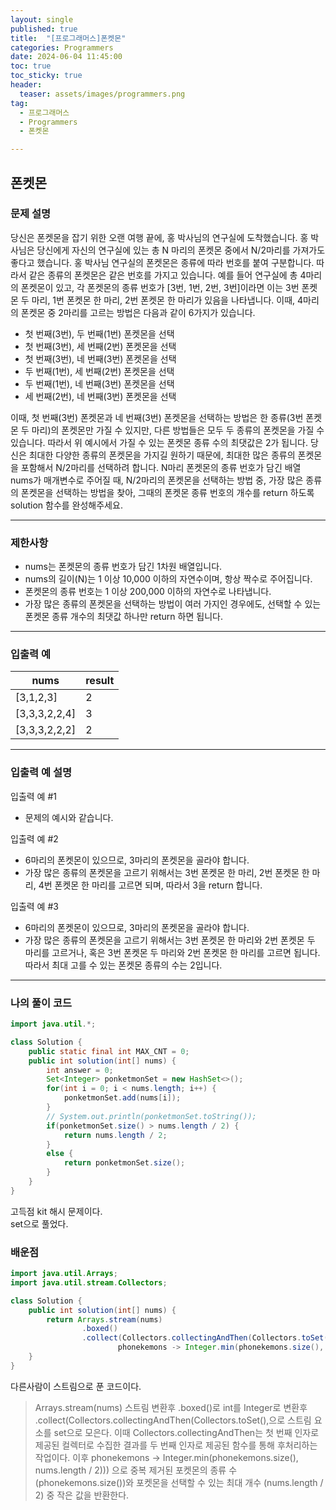 ```yaml
---
layout: single
published: true
title:  "[프로그래머스]폰켓몬"
categories: Programmers
date: 2024-06-04 11:45:00
toc: true
toc_sticky: true
header:
  teaser: assets/images/programmers.png
tag:   
  - 프로그래머스
  - Programmers
  - 폰켓몬

---
```


## 폰켓몬

### 문제 설명

당신은 폰켓몬을 잡기 위한 오랜 여행 끝에, 홍 박사님의 연구실에 도착했습니다. 홍 박사님은 당신에게 자신의 연구실에 있는 총 N 마리의 폰켓몬 중에서 N/2마리를 가져가도 좋다고 했습니다.
홍 박사님 연구실의 폰켓몬은 종류에 따라 번호를 붙여 구분합니다. 따라서 같은 종류의 폰켓몬은 같은 번호를 가지고 있습니다. 예를 들어 연구실에 총 4마리의 폰켓몬이 있고, 각 폰켓몬의 종류 번호가 [3번, 1번, 2번, 3번]이라면 이는 3번 폰켓몬 두 마리, 1번 폰켓몬 한 마리, 2번 폰켓몬 한 마리가 있음을 나타냅니다. 이때, 4마리의 폰켓몬 중 2마리를 고르는 방법은 다음과 같이 6가지가 있습니다.

- 첫 번째(3번), 두 번째(1번) 폰켓몬을 선택
- 첫 번째(3번), 세 번째(2번) 폰켓몬을 선택
- 첫 번째(3번), 네 번째(3번) 폰켓몬을 선택
- 두 번째(1번), 세 번째(2번) 폰켓몬을 선택
- 두 번째(1번), 네 번째(3번) 폰켓몬을 선택
- 세 번째(2번), 네 번째(3번) 폰켓몬을 선택

이때, 첫 번째(3번) 폰켓몬과 네 번째(3번) 폰켓몬을 선택하는 방법은 한 종류(3번 폰켓몬 두 마리)의 폰켓몬만 가질 수 있지만, 다른 방법들은 모두 두 종류의 폰켓몬을 가질 수 있습니다. 따라서 위 예시에서 가질 수 있는 폰켓몬 종류 수의 최댓값은 2가 됩니다.
당신은 최대한 다양한 종류의 폰켓몬을 가지길 원하기 때문에, 최대한 많은 종류의 폰켓몬을 포함해서 N/2마리를 선택하려 합니다. N마리 폰켓몬의 종류 번호가 담긴 배열 nums가 매개변수로 주어질 때, N/2마리의 폰켓몬을 선택하는 방법 중, 가장 많은 종류의 폰켓몬을 선택하는 방법을 찾아, 그때의 폰켓몬 종류 번호의 개수를 return 하도록 solution 함수를 완성해주세요.

----------------

### 제한사항

* nums는 폰켓몬의 종류 번호가 담긴 1차원 배열입니다.
* nums의 길이(N)는 1 이상 10,000 이하의 자연수이며, 항상 짝수로 주어집니다.
* 폰켓몬의 종류 번호는 1 이상 200,000 이하의 자연수로 나타냅니다.
* 가장 많은 종류의 폰켓몬을 선택하는 방법이 여러 가지인 경우에도, 선택할 수 있는 폰켓몬 종류 개수의 최댓값 하나만 return 하면 됩니다.

----------------

### 입출력 예

|nums	|result	|
|---|---|
|[3,1,2,3]|	2	|
|[3,3,3,2,2,4]|	3	|
|[3,3,3,2,2,2]|	2	|

----------------

### 입출력 예 설명

입출력 예 #1  

* 문제의 예시와 같습니다.  
  
입출력 예 #2  

* 6마리의 폰켓몬이 있으므로, 3마리의 폰켓몬을 골라야 합니다.
* 가장 많은 종류의 폰켓몬을 고르기 위해서는 3번 폰켓몬 한 마리, 2번 폰켓몬 한 마리, 4번 폰켓몬 한 마리를 고르면 되며, 따라서 3을 return 합니다.  
   
입출력 예 #3  

* 6마리의 폰켓몬이 있으므로, 3마리의 폰켓몬을 골라야 합니다.
* 가장 많은 종류의 폰켓몬을 고르기 위해서는 3번 폰켓몬 한 마리와 2번 폰켓몬 두 마리를 고르거나, 혹은 3번 폰켓몬 두 마리와 2번 폰켓몬 한 마리를 고르면 됩니다. 따라서 최대 고를 수 있는 폰켓몬 종류의 수는 2입니다.

  
  

  

  

  

----------------

### 나의 풀이 코드

```java
import java.util.*;

class Solution {
    public static final int MAX_CNT = 0;
    public int solution(int[] nums) {
        int answer = 0;
        Set<Integer> ponketmonSet = new HashSet<>();
        for(int i = 0; i < nums.length; i++) {
            ponketmonSet.add(nums[i]);
        }
        // System.out.println(ponketmonSet.toString());
        if(ponketmonSet.size() > nums.length / 2) {
            return nums.length / 2;
        }
        else {
            return ponketmonSet.size();
        }
    }
}
```

고득점 kit 해시 문제이다.  
set으로 풀었다.
        

### 배운점

```java
import java.util.Arrays;
import java.util.stream.Collectors;

class Solution {
    public int solution(int[] nums) {
        return Arrays.stream(nums)
                .boxed()
                .collect(Collectors.collectingAndThen(Collectors.toSet(),
                        phonekemons -> Integer.min(phonekemons.size(), nums.length / 2)));
    }
}
```

다른사람이 스트림으로 푼 코드이다.  

> Arrays.stream(nums) 스트림 변환후
> .boxed()로 int를 Integer로 변환후 
> .collect(Collectors.collectingAndThen(Collectors.toSet(),으로 스트림 요소를 set으로 모은다.
> 이때 Collectors.collectingAndThen는 첫 번째 인자로 제공된 컬렉터로 수집한 결과를 두 번째 인자로 제공된 함수를 통해 후처리하는 작업이다.
> 이후 phonekemons -> Integer.min(phonekemons.size(), nums.length / 2))) 으로 중복 제거된 포켓몬의 종류 수 (phonekemons.size())와 포켓몬을 선택할 수 있는 최대 개수 (nums.length / 2) 중 작은 값을 반환한다.